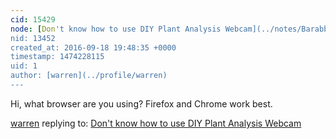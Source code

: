 ```yaml
---
cid: 15429
node: [Don't know how to use DIY Plant Analysis Webcam](../notes/Barabba33/09-16-2016/don-t-know-how-to-use-diy-plant-analysis-webcam)
nid: 13452
created_at: 2016-09-18 19:48:35 +0000
timestamp: 1474228115
uid: 1
author: [warren](../profile/warren)
---
```


Hi, what browser are you using? Firefox and Chrome work best. 

[warren](../profile/warren) replying to: [Don't know how to use DIY Plant Analysis Webcam](../notes/Barabba33/09-16-2016/don-t-know-how-to-use-diy-plant-analysis-webcam)

